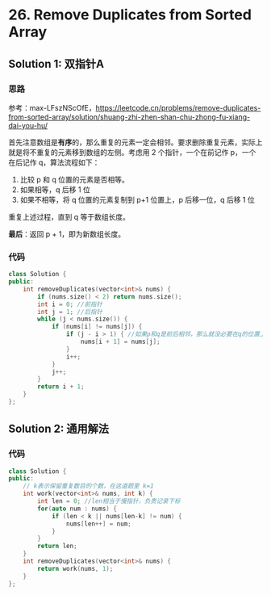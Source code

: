 # 26. Remove Duplicates from Sorted Array

## Solution 1: 双指针A

### 思路

参考：max-LFszNScOfE，https://leetcode.cn/problems/remove-duplicates-from-sorted-array/solution/shuang-zhi-zhen-shan-chu-zhong-fu-xiang-dai-you-hu/

首先注意数组是**有序**的，那么重复的元素一定会相邻。要求删除重复元素，实际上就是将不重复的元素移到数组的左侧。考虑用 2 个指针，一个在前记作 p，一个在后记作 q，算法流程如下：

1. 比较 p 和 q 位置的元素是否相等。
2. 如果相等，q 后移 1 位
3. 如果不相等，将 q 位置的元素复制到 p+1 位置上，p 后移一位，q 后移 1 位

重复上述过程，直到 q 等于数组长度。

**最后**：返回 p + 1，即为新数组长度。

### 代码
```C++
class Solution {
public:
    int removeDuplicates(vector<int>& nums) {
        if (nums.size() < 2) return nums.size();
        int i = 0; //前指针
        int j = 1; //后指针
        while (j < nums.size()) {
            if (nums[i] != nums[j]) {
                if (j - i > 1) { //如果p和q是前后相邻，那么就没必要在q的位置上重复赋值
                    nums[i + 1] = nums[j];
                }
                i++;
            }
            j++;
        }
        return i + 1;
    }
};
```

## Solution 2: 通用解法

### 代码
```C++
class Solution {
public:
    // k表示保留重复数目的个数，在这道题里 k=1
    int work(vector<int>& nums, int k) {
        int len = 0; //len相当于慢指针，负责记录下标
        for(auto num : nums) {
            if (len < k || nums[len-k] != num) {
                nums[len++] = num;
            }
        }
        return len;
    }
    int removeDuplicates(vector<int>& nums) {
        return work(nums, 1);
    }
};
```
